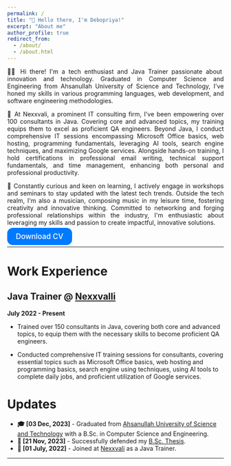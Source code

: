 ```yaml
---
permalink: /
title: "👋 Hello there, I'm Debopriya!"
excerpt: "About me"
author_profile: true
redirect_from:
  - /about/
  - /about.html
---
```


<div style="text-align: justify">
  <p>👨‍💻 Hi there! I'm a tech enthusiast and Java Trainer passionate about innovation and technology. Graduated in Computer Science and Engineering from Ahsanullah University of Science and Technology, I've honed my skills in various programming languages, web development, and software engineering methodologies.</p>

  <p>🌟 At Nexxvali, a prominent IT consulting firm, I've been empowering over 100 consultants in Java. Covering core and advanced topics, my training equips them to excel as proficient QA engineers. Beyond Java, I conduct comprehensive IT sessions encompassing Microsoft Office basics, web hosting, programming fundamentals, leveraging AI tools, search engine techniques, and maximizing Google services. Alongside hands-on training, I hold certifications in professional email writing, technical support fundamentals, and time management, enhancing both personal and professional productivity.</p>

  <Committed>🚀 Constantly curious and keen on learning, I actively engage in workshops and seminars to stay updated with the latest tech trends. Outside the tech realm, I'm also a musician, composing music in my leisure time, fostering creativity and innovative thinking. Committed to networking and forging professional relationships within the industry, I'm enthusiastic about leveraging my skills and passion to create impactful, innovative solutions.</p>

  <a href="/path/to/cv.pdf" style="background-color: #007AFF; color: #ffffff; padding: 10px 20px; border-radius: 13px; text-decoration: none; font-family: 'SF Pro Text', 'Helvetica Neue', 'Helvetica', 'Arial', sans-serif; font-weight: 500; font-size: 17px;">Download CV</a>
</div>


---

# Work Experience

## Java Trainer @ [Nexxvalli](https://nexxvali.com/)

**July 2022 - Present**

- Trained over 150 consultants in Java, covering both core and advanced topics, to equip them with the necessary skills to become proficient QA engineers.

- Conducted comprehensive IT training sessions for consultants, covering essential topics such as Microsoft Office basics, web hosting and programming basics, search engine using techniques, using AI tools to complete daily jobs, and proficient utilization of Google services.

# Updates


- **🎓 [03 Dec, 2023]** - Graduated from [Ahsanullah University of Science and Technology](http://aust.edu/) with a B.Sc. in Computer Science and Engineering.
- **📝 [21 Nov, 2023]** - Successfully defended my [B.Sc. Thesis]().
- **🙌 [01 July, 2022]** - Joined at [Nexxvali](https://nexxvali.com/) as a Java Trainer.
<script type="text/javascript" src="//rf.revolvermaps.com/0/0/8.js?i=52vxgbx02tg&amp;m=0&amp;c=ff0000&amp;cr1=ffffff&amp;f=arial&amp;l=33" async="async"></script>

---
